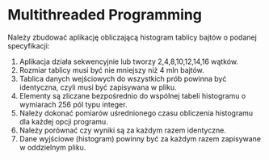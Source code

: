 # Multithreaded Programming

Należy zbudować aplikację obliczającą histogram tablicy bajtów o podanej specyfikacji:
1. Aplikacja działa sekwencyjnie lub tworzy 2,4,8,10,12,14,16 wątków.
2. Rozmiar tablicy musi być nie mniejszy niż 4 mln bajtów.
3. Tablica danych wejściowych do wszystkich prób powinna być identyczna, czyli musi być zapisywana w pliku.
5. Elementy są zliczane bezpośrednio do wspólnej tabeli histogramu o wymiarach 256 pól typu integer.
7. Należy dokonać pomiarów uśrednionego czasu obliczenia histogramu dla każdej opcji programu.
9. Należy porównać czy wyniki są za każdym razem identyczne.
10. Dane wyjściowe (histogram) powinny być za każdym razem zapisywane w oddzielnym pliku.
